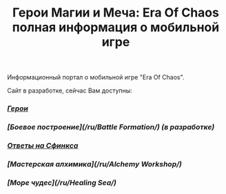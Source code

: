 ﻿---
title: "Герои Магии и Меча: Era Of Chaos полная информация о мобильной игре"
permalink: /ru/
excerpt: "Русская version"
author_profile: false
lang: ru
sidebar:
  nav: "docs_ru"
---

Информационный портал о мобильной игре "Era Of Chaos".

Сайт в разработке, сейчас Вам доступны:
### <i class="fas fa-chess-king"/>  [Герои](/ru/heroes/) 
### <i class="fab fa-battle-net"/>  [Боевое построение](/ru/Battle Formation/) (в разработке)
### <i class="fas fa-question-circle"/>  [Ответы на Сфинкса](/ru/sphinx/)
### <i class="fas fa-place-of-worship"/>  [Мастерская алхимика](/ru/Alchemy Workshop/)
### <i class="fas fa-water"/>  [Море чудес](/ru/Healing Sea/)




